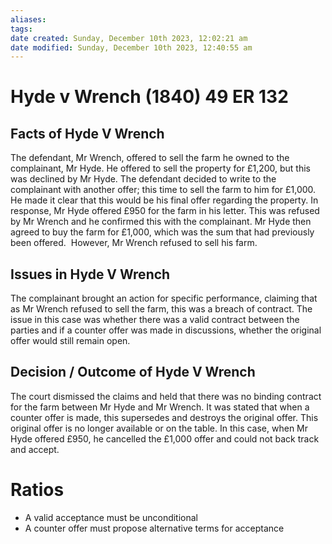 ```yaml
---
aliases: 
tags: 
date created: Sunday, December 10th 2023, 12:02:21 am
date modified: Sunday, December 10th 2023, 12:40:55 am
---
```


# Hyde v Wrench (1840) 49 ER 132

## Facts of Hyde V Wrench

The defendant, Mr Wrench, offered to sell the farm he owned to the complainant, Mr Hyde. He offered to sell the property for £1,200, but this was declined by Mr Hyde. The defendant decided to write to the complainant with another offer; this time to sell the farm to him for £1,000. He made it clear that this would be his final offer regarding the property. In response, Mr Hyde offered £950 for the farm in his letter. This was refused by Mr Wrench and he confirmed this with the complainant. Mr Hyde then agreed to buy the farm for £1,000, which was the sum that had previously been offered.  However, Mr Wrench refused to sell his farm.

## Issues in Hyde V Wrench

The complainant brought an action for specific performance, claiming that as Mr Wrench refused to sell the farm, this was a breach of contract. The issue in this case was whether there was a valid contract between the parties and if a counter offer was made in discussions, whether the original offer would still remain open.

## Decision / Outcome of Hyde V Wrench

The court dismissed the claims and held that there was no binding contract for the farm between Mr Hyde and Mr Wrench. It was stated that when a counter offer is made, this supersedes and destroys the original offer. This original offer is no longer available or on the table. In this case, when Mr Hyde offered £950, he cancelled the £1,000 offer and could not back track and accept.

# Ratios

- A valid acceptance must be unconditional
- A counter offer must propose alternative terms for acceptance
